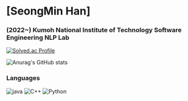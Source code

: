 # [SeongMin Han]
### (2022~) Kumoh National Institute of Technology Software Engineering NLP Lab

[![Solved.ac Profile](http://mazassumnida.wtf/api/v2/generate_badge?boj=b12e34e56)](https://solved.ac/b12e34e56/)

![Anurag's GitHub stats](https://github-readme-stats.vercel.app/api?username=winteeeee&show_icons=true&theme=radical)

### Languages
![java](https://img.shields.io/badge/java-007396.svg?&style=for-the-badge&logo=java&logoColor=white)
![C++](https://img.shields.io/badge/C++-00599C.svg?&style=for-the-badge&logo=cplusplus&logoColor=white)
![Python](https://img.shields.io/badge/Python-3776AB.svg?&style=for-the-badge&logo=Python&logoColor=white)
